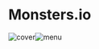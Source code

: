 # Monsters.io

![cover](https://github.com/omeralpcolak/Monsters.io/assets/112391850/11178880-389e-407a-afe3-b4d87d6849f7)![menu](https://github.com/omeralpcolak/Monsters.io/assets/112391850/d8f59503-ac47-487a-8d2d-febc3b5ab88d)
    



